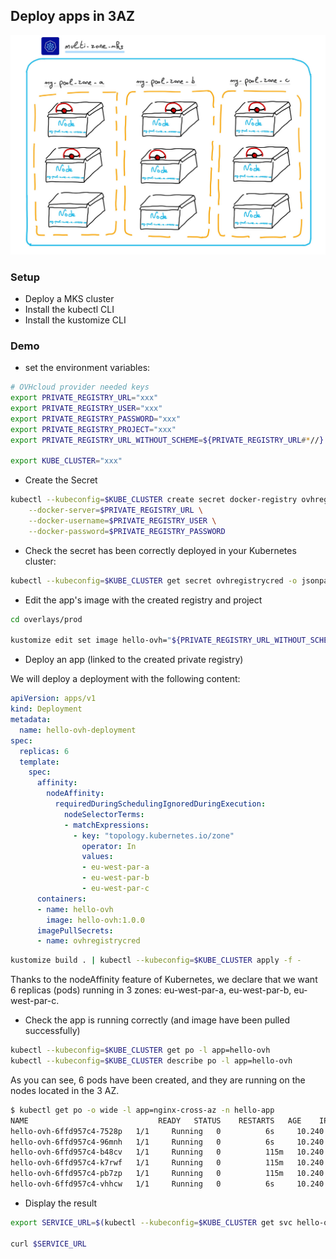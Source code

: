 ## Deploy apps in 3AZ

![alt text](image.png)

### Setup

  - Deploy a MKS cluster
  - Install the kubectl CLI
  - Install the kustomize CLI

### Demo

  - set the environment variables:

```bash
# OVHcloud provider needed keys
export PRIVATE_REGISTRY_URL="xxx"
export PRIVATE_REGISTRY_USER="xxx"
export PRIVATE_REGISTRY_PASSWORD="xxx"
export PRIVATE_REGISTRY_PROJECT="xxx"
export PRIVATE_REGISTRY_URL_WITHOUT_SCHEME=${PRIVATE_REGISTRY_URL#*//}

export KUBE_CLUSTER="xxx"
```

  - Create the Secret

```bash
kubectl --kubeconfig=$KUBE_CLUSTER create secret docker-registry ovhregistrycred \
    --docker-server=$PRIVATE_REGISTRY_URL \
    --docker-username=$PRIVATE_REGISTRY_USER \
    --docker-password=$PRIVATE_REGISTRY_PASSWORD
```

  - Check the secret has been correctly deployed in your Kubernetes cluster:

```bash
kubectl --kubeconfig=$KUBE_CLUSTER get secret ovhregistrycred -o jsonpath="{.data.\.dockerconfigjson}"
```

  - Edit the app's image with the created registry and project

```bash
cd overlays/prod

kustomize edit set image hello-ovh="${PRIVATE_REGISTRY_URL_WITHOUT_SCHEME}/${PRIVATE_REGISTRY_PROJECT}/hello-ovh:1.0.0-linuxamd64"
```

 - Deploy an app (linked to the created private registry)

We will deploy a deployment with the following content:

```yaml
apiVersion: apps/v1
kind: Deployment
metadata:
  name: hello-ovh-deployment
spec:
  replicas: 6
  template:
    spec:
      affinity:
        nodeAffinity:
          requiredDuringSchedulingIgnoredDuringExecution:
            nodeSelectorTerms:
            - matchExpressions:
              - key: "topology.kubernetes.io/zone"
                operator: In
                values:
                - eu-west-par-a
                - eu-west-par-b
                - eu-west-par-c
      containers:
      - name: hello-ovh
        image: hello-ovh:1.0.0
      imagePullSecrets:
      - name: ovhregistrycred
```

```bash
kustomize build . | kubectl --kubeconfig=$KUBE_CLUSTER apply -f -
```

Thanks to the nodeAffinity feature of Kubernetes, we declare that we want 6 replicas (pods) running in 3 zones: eu-west-par-a, eu-west-par-b, eu-west-par-c.

  - Check the app is running correctly (and image have been pulled successfully)

```bash
kubectl --kubeconfig=$KUBE_CLUSTER get po -l app=hello-ovh
kubectl --kubeconfig=$KUBE_CLUSTER describe po -l app=hello-ovh 
```

As you can see, 6 pods have been created, and they are running on the nodes located in the 3 AZ.
```bash
$ kubectl get po -o wide -l app=nginx-cross-az -n hello-app
NAME                             READY   STATUS    RESTARTS   AGE    IP             NODE                         NOMINATED NODE   READINESS GATES
hello-ovh-6ffd957c4-7528p   1/1     Running   0          6s     10.240.2.140   my-pool-zone-b-tr6wf-5wfgz   <none>           <none>
hello-ovh-6ffd957c4-96mnh   1/1     Running   0          6s     10.240.3.91    my-pool-zone-c-wgrl6-b2f9s   <none>           <none>
hello-ovh-6ffd957c4-b48cv   1/1     Running   0          115m   10.240.6.182   my-pool-zone-c-wgrl6-lp22l   <none>           <none>
hello-ovh-6ffd957c4-k7rwf   1/1     Running   0          115m   10.240.1.237   my-pool-zone-b-tr6wf-ct7fs   <none>           <none>
hello-ovh-6ffd957c4-pb7zp   1/1     Running   0          115m   10.240.8.195   my-pool-zone-a-b9ztj-gt5vd   <none>           <none>
hello-ovh-6ffd957c4-vhhcw   1/1     Running   0          6s     10.240.7.40    my-pool-zone-a-b9ztj-brgpq   <none>           <none>
```

  - Display the result

```bash
export SERVICE_URL=$(kubectl --kubeconfig=$KUBE_CLUSTER get svc hello-ovh -o jsonpath='{.status.loadBalancer.ingress[].ip}')

curl $SERVICE_URL
```